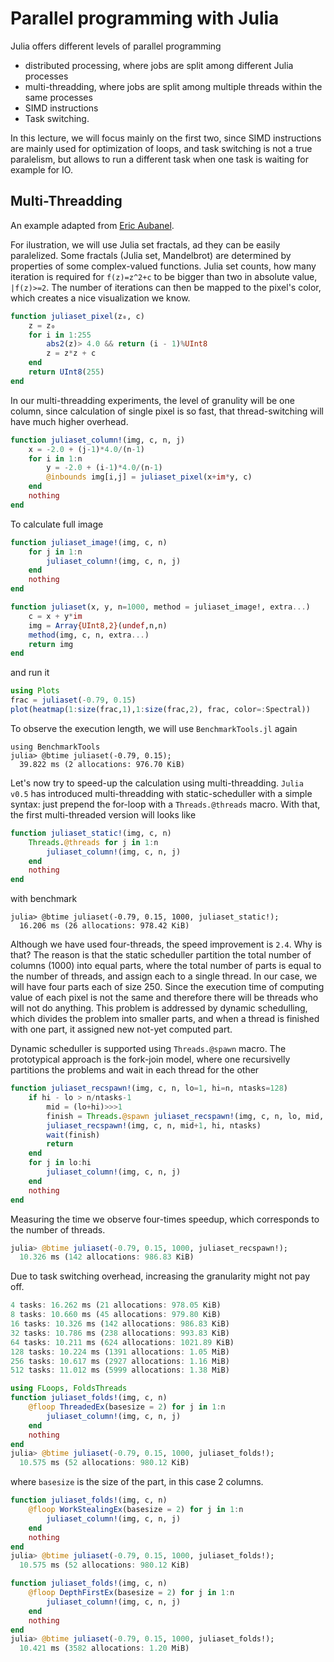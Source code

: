 # Parallel programming with Julia
Julia offers different levels of parallel programming
- distributed processing, where jobs are split among different Julia processes
- multi-threadding, where jobs are split among multiple threads within the same processes
- SIMD instructions
- Task switching.

In this lecture, we will focus mainly on the first two, since SIMD instructions are mainly used for optimization of loops, and task switching is not a true paralelism, but allows to run a different task when one task is waiting for example for IO.



## Multi-Threadding 
An example adapted from [Eric Aubanel](http://www.cs.unb.ca/~aubanel/JuliaMultithreadingNotes.html).

For ilustration, we will use Julia set fractals, ad they can be easily paralelized. Some fractals (Julia set, Mandelbrot) are determined by properties of some complex-valued functions. Julia set counts, how many iteration is required for  ``f(z)=z^2+c`` to be bigger than two in absolute value, ``|f(z)>=2``. The number of iterations can then be mapped to the pixel's color, which creates a nice visualization we know.
```julia
function juliaset_pixel(z₀, c)
    z = z₀
    for i in 1:255
        abs2(z)> 4.0 && return (i - 1)%UInt8
        z = z*z + c
    end
    return UInt8(255)
end
```

In our multi-threadding experiments, the level of granulity will be one column, since calculation of single pixel is so fast, that thread-switching will have much higher overhead.
```julia
function juliaset_column!(img, c, n, j)
    x = -2.0 + (j-1)*4.0/(n-1)
    for i in 1:n
        y = -2.0 + (i-1)*4.0/(n-1)
        @inbounds img[i,j] = juliaset_pixel(x+im*y, c)
    end
    nothing
end
```

To calculate full image
```julia
function juliaset_image!(img, c, n)
    for j in 1:n
        juliaset_column!(img, c, n, j)
    end
    nothing
end
```

```julia
function juliaset(x, y, n=1000, method = juliaset_image!, extra...)
    c = x + y*im
    img = Array{UInt8,2}(undef,n,n)
    method(img, c, n, extra...)
    return img
end
```

and run it
```julia
using Plots
frac = juliaset(-0.79, 0.15)
plot(heatmap(1:size(frac,1),1:size(frac,2), frac, color=:Spectral))
```

To observe the execution length, we will use `BenchmarkTools.jl` again
```
using BenchmarkTools
julia> @btime juliaset(-0.79, 0.15);
  39.822 ms (2 allocations: 976.70 KiB)
```

Let's now try to speed-up the calculation using multi-threadding. `Julia v0.5` has introduced multi-threadding with static-scheduller with a simple syntax: just prepend the for-loop with a `Threads.@threads` macro. With that, the first multi-threaded version will looks like
```julia
function juliaset_static!(img, c, n)
    Threads.@threads for j in 1:n
        juliaset_column!(img, c, n, j)
    end
    nothing
end
```
with benchmark
```
julia> @btime juliaset(-0.79, 0.15, 1000, juliaset_static!);
  16.206 ms (26 allocations: 978.42 KiB)
```
Although we have used four-threads, the speed improvement is ``2.4``. Why is that? The reason is that the static scheduller partition the total number of columns (1000) into equal parts, where the total number of parts is equal to the number of threads, and assign each to a single thread. In our case, we will have four parts each of size 250. Since the execution time of computing value of each pixel is not the same and therefore there will be threads who will not do anything. This problem is addressed by dynamic schedulling, which divides the problem into smaller parts, and when a thread is finished with one part, it assigned new not-yet computed part.

Dynamic scheduller is supported using `Threads.@spawn` macro. The prototypical approach is the fork-join model, where one recursivelly partitions the problems and wait in each thread for the other
```julia
function juliaset_recspawn!(img, c, n, lo=1, hi=n, ntasks=128)
    if hi - lo > n/ntasks-1
        mid = (lo+hi)>>>1
        finish = Threads.@spawn juliaset_recspawn!(img, c, n, lo, mid, ntasks)
        juliaset_recspawn!(img, c, n, mid+1, hi, ntasks)
        wait(finish)
        return
    end
    for j in lo:hi
        juliaset_column!(img, c, n, j)
    end
    nothing
end
```
Measuring the time we observe four-times speedup, which corresponds to the number of threads.
```julia
julia> @btime juliaset(-0.79, 0.15, 1000, juliaset_recspawn!);
  10.326 ms (142 allocations: 986.83 KiB)
```
Due to task switching overhead, increasing the granularity might not pay off.
```julia
4 tasks: 16.262 ms (21 allocations: 978.05 KiB)
8 tasks: 10.660 ms (45 allocations: 979.80 KiB)
16 tasks: 10.326 ms (142 allocations: 986.83 KiB)
32 tasks: 10.786 ms (238 allocations: 993.83 KiB)
64 tasks: 10.211 ms (624 allocations: 1021.89 KiB)
128 tasks: 10.224 ms (1391 allocations: 1.05 MiB)
256 tasks: 10.617 ms (2927 allocations: 1.16 MiB)
512 tasks: 11.012 ms (5999 allocations: 1.38 MiB)
```

```julia
using FLoops, FoldsThreads
function juliaset_folds!(img, c, n)
    @floop ThreadedEx(basesize = 2) for j in 1:n
        juliaset_column!(img, c, n, j)
    end
    nothing
end
julia> @btime juliaset(-0.79, 0.15, 1000, juliaset_folds!);
  10.575 ms (52 allocations: 980.12 KiB)
```
where `basesize` is the size of the part, in this case 2 columns.
```julia
function juliaset_folds!(img, c, n)
    @floop WorkStealingEx(basesize = 2) for j in 1:n
        juliaset_column!(img, c, n, j)
    end
    nothing
end
julia> @btime juliaset(-0.79, 0.15, 1000, juliaset_folds!);
  10.575 ms (52 allocations: 980.12 KiB)
```

```julia
function juliaset_folds!(img, c, n)
    @floop DepthFirstEx(basesize = 2) for j in 1:n
        juliaset_column!(img, c, n, j)
    end
    nothing
end
julia> @btime juliaset(-0.79, 0.15, 1000, juliaset_folds!);
  10.421 ms (3582 allocations: 1.20 MiB)
```